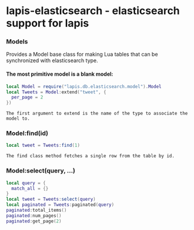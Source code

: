 # lapis-elasticsearch - elasticsearch support for lapis

### Models <br/>
Provides a Model base class for making Lua tables that can be synchronized with elasticsearch type. 
#### The most primitive model is a blank model:

```lua
local Model = require("lapis.db.elasticsearch.model").Model
local Tweets = Model:extend("tweet", {
  per_page = 2
})
```
```
The first argument to extend is the name of the type to associate the model to. 
```

### Model:find(id)
```lua
local tweet = Tweets:find(1)
```
```
The find class method fetches a single row from the table by id. 
```

### Model:select(query, ...)
```lua
local query = {
  match_all = {}
}
local tweet = Tweets:select(query)
local paginated = Tweets:paginated(query)
paginated:total_items()
paginated:num_pages()
paginated:get_page(2)
```

